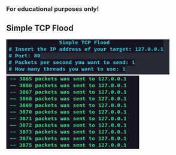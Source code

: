  ### For educational purposes only!
 ## Simple TCP Flood
 
![form](https://raw.githubusercontent.com/glauberperez/TCPFloodPy/master/images/image1.jpeg)
![sendingpackets](https://raw.githubusercontent.com/glauberperez/TCPFloodPy/master/images/image2.jpeg)
